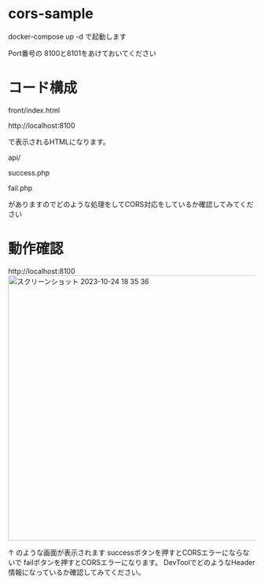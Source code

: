 # cors-sample

docker-compose up -d 
で起動します

Port番号の 8100と8101をあけておいてください

# コード構成
front/index.html

http://localhost:8100

で表示されるHTMLになります。

api/

success.php

fail.php

がありますのでどのような処理をしてCORS対応をしているか確認してみてください

# 動作確認
http://localhost:8100
<img width="539" alt="スクリーンショット 2023-10-24 18 35 36" src="https://github.com/shinozaki-gen/cors-sample/assets/102288364/d079fdc6-1407-4a3e-ad32-137c9adade1e">

↑
のような画面が表示されます
successボタンを押すとCORSエラーにならないで
failボタンを押すとCORSエラーになります。
DevToolでどのようなHeader情報になっているか確認してみてください。
